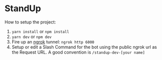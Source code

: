 StandUp
=======

How to setup the project:

1. `yarn install` or `npm install`
2. `yarn dev` or `npm dev`
3. Fire up an [ngrok](https://ngrok.com/) tunnel: `ngrok http 6000`
4. Setup or edit a Slash Command for the bot using the public ngrok url as the Request URL. A good convention is `/standup-dev-[your name]`
